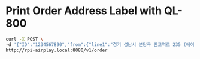 # Print Order Address Label with QL-800

```bash
curl -X POST \
-d '{"ID":"1234567890","from":{"line1":"경기 성남시 분당구 판교역로 235 (에이치 스퀘어 엔동)","line2":"7층","name":"카카오 엔터프라이즈","phone_number":"010-1234-5678"},"to":{"line1":"경기도 성남시 분당구 판교역로 166","name":"판교 아지트","phone_number":"010-7656-0329"}}' \
http://rpi-airplay.local:8080/v1/order
```